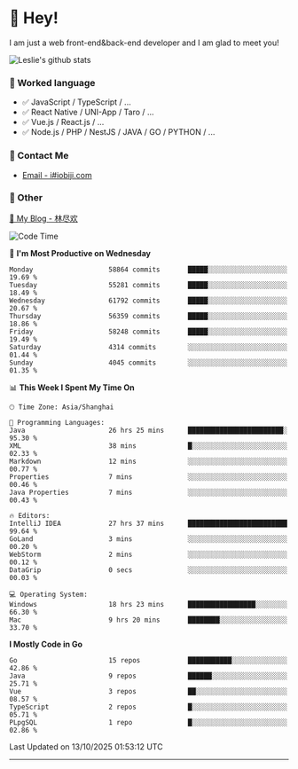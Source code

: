 # 👋 Hey!

I am just a web front-end&back-end developer and I am glad to meet you!

![Leslie's github stats](https://github-readme-stats.vercel.app/api?username=unsafe-ptr&&show_icons=true&&title_color=1abc9c&&icon_color=1abc9c)


### 📝 Worked language

- ✅ JavaScript / TypeScript / ...
- ✅ React Native / UNI-App / Taro / ...
- ✅ Vue.js / React.js / ...
- ✅ Node.js / PHP / NestJS / JAVA / GO / PYTHON / ...

### 📮 Contact Me

- [Email - i#iobiji.com](mailto:i@iobiji.com)


### 🤪 Other

[📌 My Blog - 林尽欢](https://iobiji.com)

<!--START_SECTION:waka-->
![Code Time](http://img.shields.io/badge/Code%20Time-2%2C251%20hrs%2035%20mins-blue)

📅 **I'm Most Productive on Wednesday** 

```text
Monday                   58864 commits       █████░░░░░░░░░░░░░░░░░░░░   19.69 % 
Tuesday                  55281 commits       █████░░░░░░░░░░░░░░░░░░░░   18.49 % 
Wednesday                61792 commits       █████░░░░░░░░░░░░░░░░░░░░   20.67 % 
Thursday                 56359 commits       █████░░░░░░░░░░░░░░░░░░░░   18.86 % 
Friday                   58248 commits       █████░░░░░░░░░░░░░░░░░░░░   19.49 % 
Saturday                 4314 commits        ░░░░░░░░░░░░░░░░░░░░░░░░░   01.44 % 
Sunday                   4045 commits        ░░░░░░░░░░░░░░░░░░░░░░░░░   01.35 % 
```


📊 **This Week I Spent My Time On** 

```text
🕑︎ Time Zone: Asia/Shanghai

💬 Programming Languages: 
Java                     26 hrs 25 mins      ████████████████████████░   95.30 % 
XML                      38 mins             █░░░░░░░░░░░░░░░░░░░░░░░░   02.33 % 
Markdown                 12 mins             ░░░░░░░░░░░░░░░░░░░░░░░░░   00.77 % 
Properties               7 mins              ░░░░░░░░░░░░░░░░░░░░░░░░░   00.46 % 
Java Properties          7 mins              ░░░░░░░░░░░░░░░░░░░░░░░░░   00.43 % 

🔥 Editors: 
IntelliJ IDEA            27 hrs 37 mins      █████████████████████████   99.64 % 
GoLand                   3 mins              ░░░░░░░░░░░░░░░░░░░░░░░░░   00.20 % 
WebStorm                 2 mins              ░░░░░░░░░░░░░░░░░░░░░░░░░   00.12 % 
DataGrip                 0 secs              ░░░░░░░░░░░░░░░░░░░░░░░░░   00.03 % 

💻 Operating System: 
Windows                  18 hrs 23 mins      █████████████████░░░░░░░░   66.30 % 
Mac                      9 hrs 20 mins       ████████░░░░░░░░░░░░░░░░░   33.70 % 
```

**I Mostly Code in Go** 

```text
Go                       15 repos            ███████████░░░░░░░░░░░░░░   42.86 % 
Java                     9 repos             ██████░░░░░░░░░░░░░░░░░░░   25.71 % 
Vue                      3 repos             ██░░░░░░░░░░░░░░░░░░░░░░░   08.57 % 
TypeScript               2 repos             █░░░░░░░░░░░░░░░░░░░░░░░░   05.71 % 
PLpgSQL                  1 repo              █░░░░░░░░░░░░░░░░░░░░░░░░   02.86 % 
```




 Last Updated on 13/10/2025 01:53:12 UTC
<!--END_SECTION:waka-->
---

